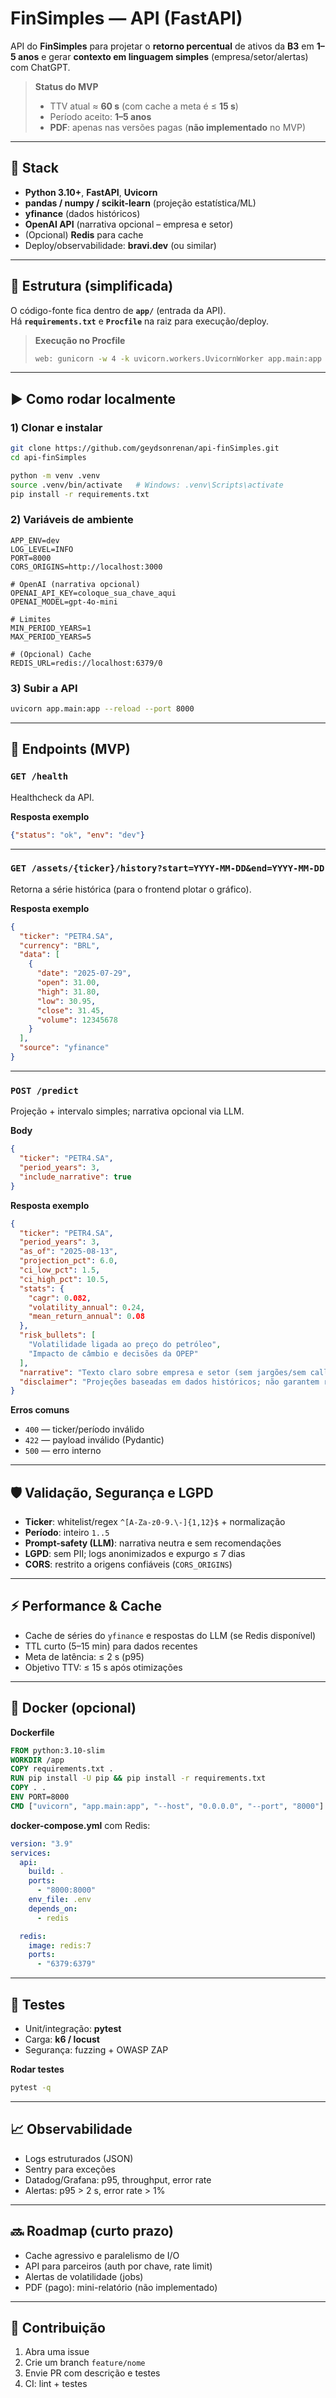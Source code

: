 # FinSimples — API (FastAPI)

API do **FinSimples** para projetar o **retorno percentual** de ativos da **B3** em **1–5 anos** e gerar **contexto em linguagem simples** (empresa/setor/alertas) com ChatGPT.

> **Status do MVP**
> - TTV atual ≈ **60 s** (com cache a meta é ≤ **15 s**)
> - Período aceito: **1–5 anos**
> - **PDF**: apenas nas versões pagas (**não implementado** no MVP)

---

## 🔧 Stack
- **Python 3.10+**, **FastAPI**, **Uvicorn**
- **pandas / numpy / scikit-learn** (projeção estatística/ML)
- **yfinance** (dados históricos)
- **OpenAI API** (narrativa opcional – empresa e setor)
- (Opcional) **Redis** para cache
- Deploy/observabilidade: **bravi.dev** (ou similar)

---

## 📁 Estrutura (simplificada)
O código-fonte fica dentro de **`app/`** (entrada da API).  
Há **`requirements.txt`** e **`Procfile`** na raiz para execução/deploy.

> **Execução no Procfile**
> ```bash
> web: gunicorn -w 4 -k uvicorn.workers.UvicornWorker app.main:app
> ```

---

## ▶️ Como rodar localmente

### 1) Clonar e instalar
```bash
git clone https://github.com/geydsonrenan/api-finSimples.git
cd api-finSimples

python -m venv .venv
source .venv/bin/activate   # Windows: .venv\Scripts\activate
pip install -r requirements.txt
````

### 2) Variáveis de ambiente

```env
APP_ENV=dev
LOG_LEVEL=INFO
PORT=8000
CORS_ORIGINS=http://localhost:3000

# OpenAI (narrativa opcional)
OPENAI_API_KEY=coloque_sua_chave_aqui
OPENAI_MODEL=gpt-4o-mini

# Limites
MIN_PERIOD_YEARS=1
MAX_PERIOD_YEARS=5

# (Opcional) Cache
REDIS_URL=redis://localhost:6379/0
```

### 3) Subir a API

```bash
uvicorn app.main:app --reload --port 8000
```

---

## 🔌 Endpoints (MVP)

### `GET /health`

Healthcheck da API.

**Resposta exemplo**

```json
{"status": "ok", "env": "dev"}
```

---

### `GET /assets/{ticker}/history?start=YYYY-MM-DD&end=YYYY-MM-DD`

Retorna a série histórica (para o frontend plotar o gráfico).

**Resposta exemplo**

```json
{
  "ticker": "PETR4.SA",
  "currency": "BRL",
  "data": [
    {
      "date": "2025-07-29",
      "open": 31.00,
      "high": 31.80,
      "low": 30.95,
      "close": 31.45,
      "volume": 12345678
    }
  ],
  "source": "yfinance"
}
```

---

### `POST /predict`

Projeção + intervalo simples; narrativa opcional via LLM.

**Body**

```json
{
  "ticker": "PETR4.SA",
  "period_years": 3,
  "include_narrative": true
}
```

**Resposta exemplo**

```json
{
  "ticker": "PETR4.SA",
  "period_years": 3,
  "as_of": "2025-08-13",
  "projection_pct": 6.0,
  "ci_low_pct": 1.5,
  "ci_high_pct": 10.5,
  "stats": {
    "cagr": 0.082,
    "volatility_annual": 0.24,
    "mean_return_annual": 0.08
  },
  "risk_bullets": [
    "Volatilidade ligada ao preço do petróleo",
    "Impacto de câmbio e decisões da OPEP"
  ],
  "narrative": "Texto claro sobre empresa e setor (sem jargões/sem call de compra ou venda).",
  "disclaimer": "Projeções baseadas em dados históricos; não garantem resultados."
}
```

**Erros comuns**

* `400` — ticker/período inválido
* `422` — payload inválido (Pydantic)
* `500` — erro interno

---

## 🛡️ Validação, Segurança e LGPD

* **Ticker**: whitelist/regex `^[A-Za-z0-9.\-]{1,12}$` + normalização
* **Período**: inteiro `1..5`
* **Prompt-safety (LLM)**: narrativa neutra e sem recomendações
* **LGPD**: sem PII; logs anonimizados e expurgo ≤ 7 dias
* **CORS**: restrito a origens confiáveis (`CORS_ORIGINS`)

---

## ⚡ Performance & Cache

* Cache de séries do `yfinance` e respostas do LLM (se Redis disponível)
* TTL curto (5–15 min) para dados recentes
* Meta de latência: ≤ 2 s (p95)
* Objetivo TTV: ≤ 15 s após otimizações

---

## 🐳 Docker (opcional)

**Dockerfile**

```dockerfile
FROM python:3.10-slim
WORKDIR /app
COPY requirements.txt .
RUN pip install -U pip && pip install -r requirements.txt
COPY . .
ENV PORT=8000
CMD ["uvicorn", "app.main:app", "--host", "0.0.0.0", "--port", "8000"]
```

**docker-compose.yml** com Redis:

```yaml
version: "3.9"
services:
  api:
    build: .
    ports:
      - "8000:8000"
    env_file: .env
    depends_on:
      - redis

  redis:
    image: redis:7
    ports:
      - "6379:6379"
```

---

## 🧪 Testes

* Unit/integração: **pytest**
* Carga: **k6 / locust**
* Segurança: fuzzing + OWASP ZAP

**Rodar testes**

```bash
pytest -q
```

---

## 📈 Observabilidade

* Logs estruturados (JSON)
* Sentry para exceções
* Datadog/Grafana: p95, throughput, error rate
* Alertas: p95 > 2 s, error rate > 1%

---

## 🔜 Roadmap (curto prazo)

* Cache agressivo e paralelismo de I/O
* API para parceiros (auth por chave, rate limit)
* Alertas de volatilidade (jobs)
* PDF (pago): mini-relatório (não implementado)

---

## 🤝 Contribuição

1. Abra uma issue
2. Crie um branch `feature/nome`
3. Envie PR com descrição e testes
4. CI: lint + testes
